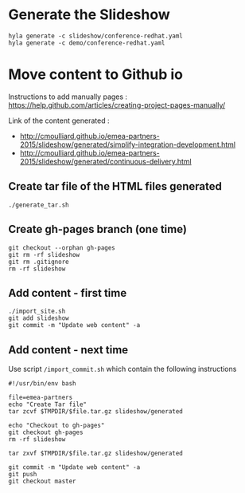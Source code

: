 # Generate the Slideshow

    hyla generate -c slideshow/conference-redhat.yaml
    hyla generate -c demo/conference-redhat.yaml

# Move content to Github io

Instructions to add manually pages : https://help.github.com/articles/creating-project-pages-manually/

Link of the content generated : 

- http://cmoulliard.github.io/emea-partners-2015/slideshow/generated/simplify-integration-development.html
- http://cmoulliard.github.io/emea-partners-2015/slideshow/generated/continuous-delivery.html

## Create tar file of the HTML files generated 

    ./generate_tar.sh
    
## Create gh-pages branch (one time)

    git checkout --orphan gh-pages
    git rm -rf slideshow 
    git rm .gitignore
    rm -rf slideshow  
    
## Add content  - first time

    ./import_site.sh
    git add slideshow
    git commit -m "Update web content" -a
    
## Add content - next time 

Use script `/import_commit.sh` which contain the following instructions

```
#!/usr/bin/env bash

file=emea-partners
echo "Create Tar file"
tar zcvf $TMPDIR/$file.tar.gz slideshow/generated

echo "Checkout to gh-pages"
git checkout gh-pages
rm -rf slideshow

tar zxvf $TMPDIR/$file.tar.gz slideshow/generated

git commit -m "Update web content" -a
git push
git checkout master
```    
    